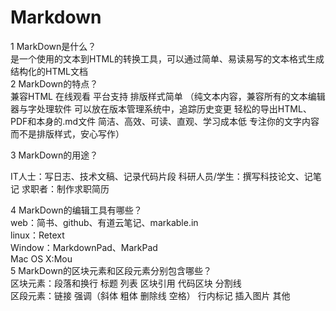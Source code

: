 # Markdown
1 MarkDown是什么？  
是一个使用的文本到HTML的转换工具，可以通过简单、易读易写的文本格式生成结构化的HTML文档  
2 MarkDown的特点？  
兼容HTML 在线观看 平台支持 排版样式简单
（纯文本内容，兼容所有的文本编辑器与字处理软件
可以放在版本管理系统中，追踪历史变更
轻松的导出HTML、PDF和本身的.md文件
简洁、高效、可读、直观、学习成本低
专注你的文字内容而不是排版样式，安心写作）  

3 MarkDown的用途？

IT人士：写日志、技术文稿、记录代码片段
科研人员/学生：撰写科技论文、记笔记
求职者：制作求职简历  

4 MarkDown的编辑工具有哪些？  
web：简书、github、有道云笔记、markable.in  
linux：Retext  
Window：MarkdownPad、MarkPad  
Mac OS X:Mou  
5 MarkDown的区块元素和区段元素分别包含哪些？  
区块元素：段落和换行   标题   列表  区块引用 代码区块 分割线  
区段元素：链接  强调（斜体 粗体 删除线 空格） 行内标记 插入图片  其他  
